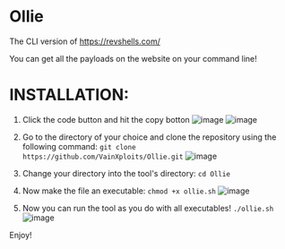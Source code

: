 # Ollie
The CLI version of https://revshells.com/

You can get all the payloads on the website on your command line!

# INSTALLATION:

1) Click the code button and hit the copy botton
![image](https://user-images.githubusercontent.com/65698579/151491861-6344cd02-2cd6-4ac5-b394-d0e95fcbaf0f.png)
![image](https://user-images.githubusercontent.com/65698579/151491972-b4884094-c953-499a-8369-3d656374b690.png)

2) Go to the directory of your choice and clone the repository using the following command:
`git clone https://github.com/VainXploits/Ollie.git`
![image](https://user-images.githubusercontent.com/65698579/151492228-abcffa18-eac3-41a9-a529-02280717c0ae.png)
3) Change your directory into the tool's directory:
`cd Ollie`
3) Now make the file an executable:
`chmod +x ollie.sh`
![image](https://user-images.githubusercontent.com/65698579/151492421-701c0f30-a225-4fa8-9d3d-3ba30656384d.png)
4) Now you can run the tool as you do with all executables!
`./ollie.sh`
![image](https://user-images.githubusercontent.com/65698579/151492688-0b7012ed-850e-43a5-8cc4-bf80c6b50f40.png)

Enjoy!

